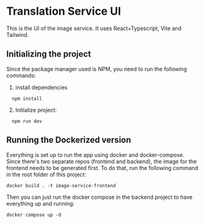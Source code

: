 # Translation Service UI

This is the UI of the image service. It uses React+Typescript, Vite and Tailwind.

## Initializing the project

Since the package manager used is NPM, you need to run the following commands:

1. install dependencies
```
  npm install
```

2. Initialize project:
```
  npm run dev
```

## Running the Dockerized version

Everything is set up to run the app using docker and docker-compose.
Since there's two separate repos (frontend and backend), the image for the frontend needs to be generated first. To do that, run the following command in the root folder of this project:

```
docker build . -t image-service-frontend
```

Then you can just run the docker compose in the backend project to have everything up and running:

```
docker compose up -d
```